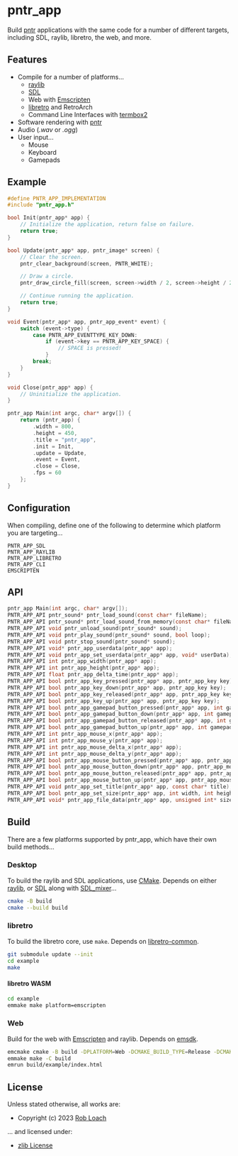 # pntr_app

Build [pntr](https://github.com/robloach/pntr) applications with the same code for a number of different targets, including SDL, raylib, libretro, the web, and more.

## Features

- Compile for a number of platforms...
    - [raylib](https://www.raylib.com/)
    - [SDL](https://www.libsdl.org/)
    - Web with [Emscripten](https://emscripten.org/)
    - [libretro](https://www.libretro.com/) and RetroArch
    - Command Line Interfaces with [termbox2](https://github.com/termbox/termbox2)
- Software rendering with [pntr](https://github.com/robloach/pntr)
- Audio (*.wav* or *.ogg*)
- User input...
    - Mouse
    - Keyboard
    - Gamepads

## Example

``` c
#define PNTR_APP_IMPLEMENTATION
#include "pntr_app.h"

bool Init(pntr_app* app) {
    // Initialize the application, return false on failure.
    return true;
}

bool Update(pntr_app* app, pntr_image* screen) {
    // Clear the screen.
    pntr_clear_background(screen, PNTR_WHITE);

    // Draw a circle.
    pntr_draw_circle_fill(screen, screen->width / 2, screen->height / 2, 100, PNTR_BLUE);

    // Continue running the application.
    return true;
}

void Event(pntr_app* app, pntr_app_event* event) {
    switch (event->type) {
        case PNTR_APP_EVENTTYPE_KEY_DOWN:
            if (event->key == PNTR_APP_KEY_SPACE) {
                // SPACE is pressed!
            }
        break;
    }
}

void Close(pntr_app* app) {
    // Uninitialize the application.
}

pntr_app Main(int argc, char* argv[]) {
    return (pntr_app) {
        .width = 800,
        .height = 450,
        .title = "pntr_app",
        .init = Init,
        .update = Update,
        .event = Event,
        .close = Close,
        .fps = 60
    };
}
```

## Configuration

When compiling, define one of the following to determine which platform you are targeting...
```
PNTR_APP_SDL
PNTR_APP_RAYLIB
PNTR_APP_LIBRETRO
PNTR_APP_CLI
EMSCRIPTEN
```

## API

``` c
pntr_app Main(int argc, char* argv[]);
PNTR_APP_API pntr_sound* pntr_load_sound(const char* fileName);
PNTR_APP_API pntr_sound* pntr_load_sound_from_memory(const char* fileName, unsigned char* data, unsigned int dataSize);
PNTR_APP_API void pntr_unload_sound(pntr_sound* sound);
PNTR_APP_API void pntr_play_sound(pntr_sound* sound, bool loop);
PNTR_APP_API void pntr_stop_sound(pntr_sound* sound);
PNTR_APP_API void* pntr_app_userdata(pntr_app* app);
PNTR_APP_API void pntr_app_set_userdata(pntr_app* app, void* userData);
PNTR_APP_API int pntr_app_width(pntr_app* app);
PNTR_APP_API int pntr_app_height(pntr_app* app);
PNTR_APP_API float pntr_app_delta_time(pntr_app* app);
PNTR_APP_API bool pntr_app_key_pressed(pntr_app* app, pntr_app_key key);
PNTR_APP_API bool pntr_app_key_down(pntr_app* app, pntr_app_key key);
PNTR_APP_API bool pntr_app_key_released(pntr_app* app, pntr_app_key key);
PNTR_APP_API bool pntr_app_key_up(pntr_app* app, pntr_app_key key);
PNTR_APP_API bool pntr_app_gamepad_button_pressed(pntr_app* app, int gamepad, pntr_app_gamepad_button key);
PNTR_APP_API bool pntr_app_gamepad_button_down(pntr_app* app, int gamepad, pntr_app_gamepad_button key);
PNTR_APP_API bool pntr_app_gamepad_button_released(pntr_app* app, int gamepad, pntr_app_gamepad_button key);
PNTR_APP_API bool pntr_app_gamepad_button_up(pntr_app* app, int gamepad, pntr_app_gamepad_button key);
PNTR_APP_API int pntr_app_mouse_x(pntr_app* app);
PNTR_APP_API int pntr_app_mouse_y(pntr_app* app);
PNTR_APP_API int pntr_app_mouse_delta_x(pntr_app* app);
PNTR_APP_API int pntr_app_mouse_delta_y(pntr_app* app);
PNTR_APP_API bool pntr_app_mouse_button_pressed(pntr_app* app, pntr_app_mouse_button button);
PNTR_APP_API bool pntr_app_mouse_button_down(pntr_app* app, pntr_app_mouse_button button);
PNTR_APP_API bool pntr_app_mouse_button_released(pntr_app* app, pntr_app_mouse_button button);
PNTR_APP_API bool pntr_app_mouse_button_up(pntr_app* app, pntr_app_mouse_button button);
PNTR_APP_API void pntr_app_set_title(pntr_app* app, const char* title);
PNTR_APP_API bool pntr_app_set_size(pntr_app* app, int width, int height);
PNTR_APP_API void* pntr_app_file_data(pntr_app* app, unsigned int* size);
```

## Build

There are a few platforms supported by pntr_app, which have their own build methods...

### Desktop

To build the raylib and SDL applications, use [CMake](https://cmake.org/). Depends on either [raylib](https://www.raylib.com/), or [SDL](https://www.libsdl.org/) along with [SDL_mixer](https://github.com/libsdl-org/SDL_mixer)...

``` bash
cmake -B build
cmake --build build
```

### libretro

To build the libretro core, use `make`. Depends on [libretro-common](https://github.com/libretro/libretro-common).

``` bash
git submodule update --init
cd example
make
```

#### libretro WASM

``` bash
cd example
emmake make platform=emscripten
```

### Web

Build for the web with [Emscripten](https://emscripten.org/) and raylib. Depends on [emsdk](https://emscripten.org/docs/tools_reference/emsdk.html).

``` bash
emcmake cmake -B build -DPLATFORM=Web -DCMAKE_BUILD_TYPE=Release -DCMAKE_EXE_LINKER_FLAGS="-s USE_GLFW=3" -DCMAKE_EXECUTABLE_SUFFIX=".html"
emmake make -C build
emrun build/example/index.html
```

## License

Unless stated otherwise, all works are:

- Copyright (c) 2023 [Rob Loach](https://robloach.net)

... and licensed under:

- [zlib License](LICENSE)
